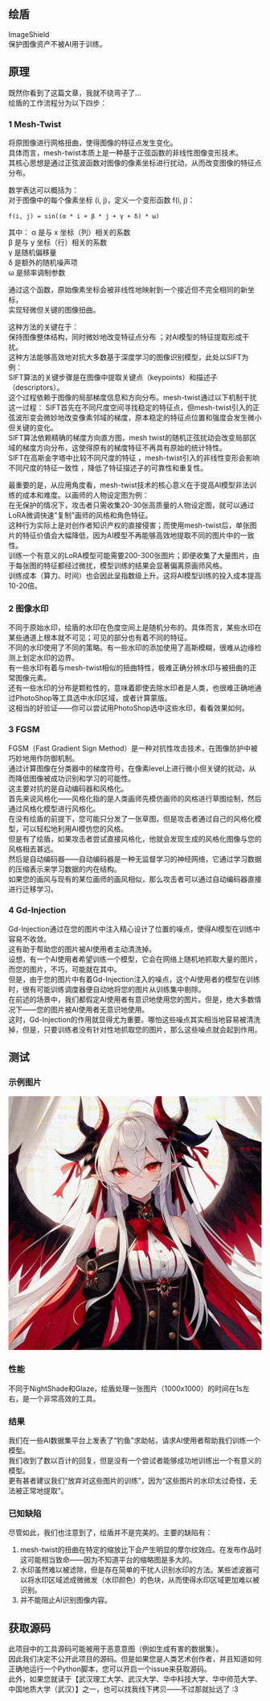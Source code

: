 绘盾
----
ImageShield  
保护图像资产不被AI用于训练。

## 原理

既然你看到了这篇文章，我就不绕弯子了...   
绘盾的工作流程分为以下四步：

### 1 Mesh-Twist

将原图像进行网格扭曲，使得图像的特征点发生变化。  
具体而言，mesh-twist本质上是一种基于正弦函数的非线性图像变形技术。  
其核心思想是通过正弦波函数对图像的像素坐标进行扰动，从而改变图像的特征点分布。

数学表达可以概括为：  
对于图像中的每个像素坐标 (i, j)，定义一个变形函数 f(i, j)：

```fomula
f(i, j) = sin((α * i + β * j + γ + δ) * ω) 
```

其中：
α 是与 x 坐标（列）相关的系数  
β 是与 y 坐标（行）相关的系数  
γ 是随机偏移量  
δ 是额外的随机噪声项  
ω 是频率调制参数

通过这个函数，原始像素坐标会被非线性地映射到一个接近但不完全相同的新坐标，  
实现轻微但关键的图像扭曲。

这种方法的关键在于：  
保持图像整体结构，同时微妙地改变特征点分布 ；对AI模型的特征提取形成干扰。  
这种方法能够高效地对抗大多数基于深度学习的图像识别模型，此处以SIFT为例：  
SIFT算法的关键步骤是在图像中提取关键点（keypoints）和描述子（descriptors）。  
这个过程依赖于图像的局部梯度信息和方向分布。mesh-twist通过以下机制干扰这一过程：
SIFT首先在不同尺度空间寻找稳定的特征点，但mesh-twist引入的正弦波形变会微妙地改变像素邻域的梯度，原本稳定的特征点位置和强度会发生微小但关键的变化。  
SIFT算法依赖精确的梯度方向直方图，mesh
twist的随机正弦扰动会改变局部区域的梯度方向分布，这使得原有的梯度特征不再具有原始的统计特性。  
SIFT在高斯金字塔中比较不同尺度的特征 ，mesh-twist引入的非线性变形会影响不同尺度的特征一致性 ，降低了特征描述子的可靠性和重复性。

最重要的是，从应用角度看，mesh-twist技术的核心意义在于提高AI模型非法训练的成本和难度。以画师的人物设定图为例：  
在无保护的情况下，攻击者只需收集20-30张高质量的人物设定图，就可以通过LoRA微调快速"复制"画师的风格和角色特征。  
这种行为实际上是对创作者知识产权的直接侵害；而使用mesh-twist后，单张图片的特征价值会大幅降低，因为AI模型不再能够高效地提取不同的图片中的一致性。  
训练一个有意义的LoRA模型可能需要200-300张图片；即便收集了大量图片，由于每张图的特征都经过微扰，模型训练的结果会显著偏离原画师风格。  
训练成本（算力、时间）也会因此呈指数级上升。这将AI模型训练的投入成本提高10-20倍。

### 2 图像水印

不同于原始水印，绘盾的水印在色度空间上是随机分布的。具体而言，某些水印在某些通道上根本就不可见；可见的部分也有着不同的特征。  
不同的水印使用了不同的策略。有一些水印的添加使用了高斯模糊，很难从边缘检测上划定水印的边界。  
有一些水印有着与mesh-twist相似的扭曲特性，极难正确分辨水印与被扭曲的正常图像元素。  
还有一些水印的分布是颗粒性的，意味着即使去除水印者是人类，也很难正确地通过PhotoShop等工具选中水印区域，或者计算蒙版。  
这相当的好验证——你可以尝试用PhotoShop选中这些水印，看看效果如何。

### 3 FGSM

FGSM（Fast Gradient Sign Method）是一种对抗性攻击技术，在图像防护中被巧妙地用作防御机制。  
通过计算图像在分类器中的梯度符号，在像素level上进行微小但关键的扰动，从而降低图像被成功识别和学习的可能性。  
这主要对抗的是自动编码器和风格化。  
首先来说风格化——风格化指的是人类画师先模仿画师的风格进行草图绘制，然后通过风格化模型进行风格化。  
在没有绘盾的前提下，您可能只分发了一张草图，但是攻击者通过自己的风格化模型，可以轻松地利用AI模仿您的风格。  
但是有了绘盾，如果攻击者尝试直接风格化，他就会发现生成的风格化图像与您的风格相去甚远。  
然后是自动编码器——自动编码器是一种无监督学习的神经网络，它通过学习数据的压缩表示来学习数据的内在结构。  
如果您的画风与现有的某位画师的画风相似，那么攻击者可以通过自动编码器直接进行迁移学习。

### 4 Gd-Injection

Gd-Injection通过在您的图片中注入精心设计了位置的噪点，使得AI模型在训练中容易不收敛。  
这有助于帮助您的图片被AI使用者主动清洗掉。  
设想，有一个AI使用者希望训练一个模型，它会在网络上随机地抓取大量的图片，而您的图片，不巧，可能就在其中。  
但是，由于您的图片中有着Gd-Injection注入的噪点，这个AI使用者的模型在训练时，很有可能训练调度器便自动地将您的图片从训练集中剔除。  
在前述的场景中，我们都假定AI使用者有意识地使用您的图片。但是，绝大多数情况下——您的图片被AI使用者无意识地使用。  
这时，Gd-Injection的作用就显得尤为重要。哪怕这些噪点其实相当地容易被清洗掉，但是，只要训练者没有针对性地抓取您的图片，那么这些噪点就会起到作用。

## 测试

### 示例图片

![sample](./hdp_2.png)

### 性能

不同于NightShade和Glaze，绘盾处理一张图片（1000x1000）的时间在1s左右，是一个非常高效的工具。

### 结果

我们在一些AI数据集平台上发表了“钓鱼”求助帖，请求AI使用者帮助我们训练一个模型。  
我们收到了数以百计的回复，但是没有一个尝试者能够成功地训练出一个有意义的模型。  
更有甚者建议我们“放弃对这些图片的训练”，因为“这些图片的水印太过奇怪，无法被正常地提取”。

### 已知缺陷

尽管如此，我们也注意到了，绘盾并不是完美的。主要的缺陷有：

1. mesh-twist的扭曲在特定的缩放比下会产生明显的摩尔纹效应。在发布作品时这可能相当致命——因为不知道平台的缩略图是多大的。
2. 水印虽然难以被滤除，但是存在简单的干扰人识别水印的方法。某些滤波器可以将水印区域滤成微微发（水印颜色）的色块，从而使得水印区域更加难以被识别。
3. 并不能阻止AI识别图像内容。

## 获取源码

此项目中的工具源码可能被用于恶意意图（例如生成有害的数据集）。  
因此我们决定不公开此项目的源码。但是如果您是人类艺术创作者，并且知道如何正确地运行一个Python脚本，您可以开启一个issue来获取源码。  
此外，如果您就读于【武汉理工大学、武汉大学、华中科技大学、华中师范大学、中国地质大学（武汉）】之一，也可以找我线下拷贝——不过那就扯远了 :3
